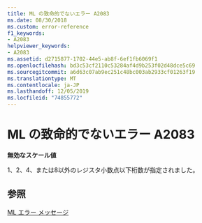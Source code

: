 ```yaml
---
title: ML の致命的でないエラー A2083
ms.date: 08/30/2018
ms.custom: error-reference
f1_keywords:
- A2083
helpviewer_keywords:
- A2083
ms.assetid: d2715877-1702-44e5-ab8f-6ef1fb6069f1
ms.openlocfilehash: bd3c53cf2110c53284af4d9b253f02d48dce5c69
ms.sourcegitcommit: a6d63c07ab9ec251c48bc003ab2933cf01263f19
ms.translationtype: MT
ms.contentlocale: ja-JP
ms.lasthandoff: 12/05/2019
ms.locfileid: "74855772"
---
```

# <a name="ml-nonfatal-error-a2083"></a>ML の致命的でないエラー A2083

**無効なスケール値**

1、2、4、または8以外のレジスタ小数点以下桁数が指定されました。

## <a name="see-also"></a>参照

[ML エラー メッセージ](../../assembler/masm/ml-error-messages.md)<br/>